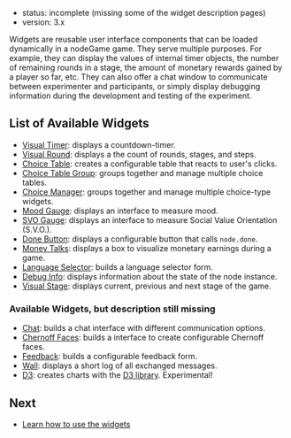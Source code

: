 - status: incomplete (missing some of the widget description pages)
- version: 3.x

Widgets are reusable user interface components that can be loaded
dynamically in a nodeGame game. They serve multiple purposes. For
example, they can display the values of internal timer objects, the
number of remaining rounds in a stage, the amount of monetary rewards
gained by a player so far, etc. They can also offer a chat window to
communicate between experimenter and participants, or simply display
debugging information during the development and testing of the
experiment.

## List of Available Widgets

- [Visual Timer](VisualTimer-Widget-v3): displays a countdown-timer.
- [Visual Round](VisualRound-Widget-v3): displays a the count of rounds,
  stages, and steps.
- [Choice Table](ChoiceTable-Widget-v3): creates a configurable table
  that reacts to user's clicks.
- [Choice Table Group](ChoiceTableGroup-Widget-v3): groups together and
  manage multiple choice tables.
- [Choice Manager](ChoiceManager-Widget-v3): groups together and
  manage multiple choice-type widgets.
- [Mood Gauge](MoodGauge-Widget-v3): displays an interface to measure
  mood.
- [SVO Gauge](SVOGauge-Widget-v3): displays an interface to measure
  Social Value Orientation (S.V.O.).
- [Done Button](DoneButton-Widget-v3): displays a configurable button
  that calls `node.done`.
- [Money Talks](MoneyTalks-Widget-v3): displays a box to visualize
  monetary earnings during a game.
- [Language Selector](LanguageSelector-Widget-v3): builds a language
  selector form.
- [Debug Info](DebugInfo-Widget-v3): displays information about the
  state of the node instance.
- [Visual Stage](VisualStage-Widget-v3): displays current, previous and
  next stage of the game.
  
### Available Widgets, but description still missing
  
- [Chat](Chat-Widget-v3): builds a chat interface with different
  communication options.
- [Chernoff Faces](ChernoffFaces-Widget-v3): builds a interface to create
  configurable Chernoff faces.
- [Feedback](ChernoffFaces-Widget-v3): builds a configurable feedback form.
- [Wall](Wall-Widget-v3): displays a short log of all exchanged messages.
- [D3](D3-Widget-v3): creates charts with the
  [D3 library](http://d3js.org/). Experimental!
 

## Next

- [Learn how to use the widgets](Using-Widgets-v3)
